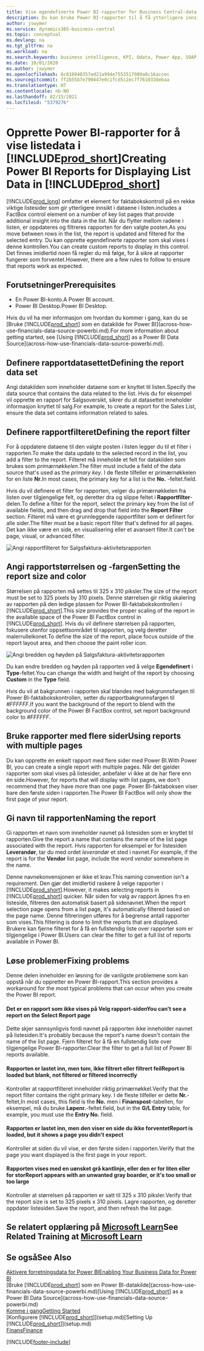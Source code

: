 ```yaml
---
title: Vise egendefinerte Power BI-rapporter for Business Central-data | Microsoft Docs
description: Du kan bruke Power BI-rapporter til å få ytterligere innsikt i data i lister.
author: jswymer
ms.service: dynamics365-business-central
ms.topic: conceptual
ms.devlang: na
ms.tgt_pltfrm: na
ms.workload: na
ms.search.keywords: business intelligence, KPI, Odata, Power App, SOAP, analysis
ms.date: 10/01/2020
ms.author: jswymer
ms.openlocfilehash: 6c818940357ed21a994e7553517989a0c16accec
ms.sourcegitcommit: ff2b55b7e790447e0c1fcd5c2ec7f7610338ebaa
ms.translationtype: HT
ms.contentlocale: nb-NO
ms.lasthandoff: 02/15/2021
ms.locfileid: "5379276"
---
```

# <a name="creating-power-bi-reports-for-displaying-list-data-in-prod_short"></a><span data-ttu-id="c6272-103">Opprette Power BI-rapporter for å vise listedata i [!INCLUDE[prod_short](includes/prod_short.md)]</span><span class="sxs-lookup"><span data-stu-id="c6272-103">Creating Power BI Reports for Displaying List Data in [!INCLUDE[prod_short](includes/prod_short.md)]</span></span>

[!INCLUDE[prod_long](includes/prod_long.md)] <span data-ttu-id="c6272-104">omfatter et element for faktabokskontroll på en rekke viktige listesider som gir ytterligere innsikt i dataene i listen.</span><span class="sxs-lookup"><span data-stu-id="c6272-104">includes a FactBox control element on a number of key list pages that provide additional insight into the data in the list.</span></span> <span data-ttu-id="c6272-105">Når du flytter mellom radene i listen, er oppdateres og filtreres rapporten for den valgte posten.</span><span class="sxs-lookup"><span data-stu-id="c6272-105">As you move between rows in the list, the report is updated and filtered for the selected entry.</span></span> <span data-ttu-id="c6272-106">Du kan opprette egendefinerte rapporter som skal vises i denne kontrollen.</span><span class="sxs-lookup"><span data-stu-id="c6272-106">You can create custom reports to display in this control.</span></span> <span data-ttu-id="c6272-107">Det finnes imidlertid noen få regler du må følge, for å sikre at rapporter fungerer som forventet.</span><span class="sxs-lookup"><span data-stu-id="c6272-107">However, there are a few rules to follow to ensure that reports work as expected.</span></span>  

## <a name="prerequisites"></a><span data-ttu-id="c6272-108">Forutsetninger</span><span class="sxs-lookup"><span data-stu-id="c6272-108">Prerequisites</span></span>

- <span data-ttu-id="c6272-109">En Power BI-konto.</span><span class="sxs-lookup"><span data-stu-id="c6272-109">A Power BI account.</span></span>
- <span data-ttu-id="c6272-110">Power BI Desktop.</span><span class="sxs-lookup"><span data-stu-id="c6272-110">Power BI Desktop.</span></span>

<span data-ttu-id="c6272-111">Hvis du vil ha mer informasjon om hvordan du kommer i gang, kan du se [Bruke [!INCLUDE[prod_short](includes/prod_short.md)] som en datakilde for Power BI](across-how-use-financials-data-source-powerbi.md).</span><span class="sxs-lookup"><span data-stu-id="c6272-111">For more information about getting started, see [Using [!INCLUDE[prod_short](includes/prod_short.md)] as a Power BI Data Source](across-how-use-financials-data-source-powerbi.md).</span></span>

## <a name="defining-the-report-data-set"></a><span data-ttu-id="c6272-112">Definere rapportdatasettet</span><span class="sxs-lookup"><span data-stu-id="c6272-112">Defining the report data set</span></span>

<span data-ttu-id="c6272-113">Angi datakilden som inneholder dataene som er knyttet til listen.</span><span class="sxs-lookup"><span data-stu-id="c6272-113">Specify the data source that contains the data related to the list.</span></span> <span data-ttu-id="c6272-114">Hvis du for eksempel vil opprette en rapport for Salgsoversikt, sikrer du at datasettet inneholder informasjon knyttet til salg.</span><span class="sxs-lookup"><span data-stu-id="c6272-114">For example, to create a report for the Sales List, ensure the data set contains information related to sales.</span></span>  

## <a name="defining-the-report-filter"></a><span data-ttu-id="c6272-115">Definere rapportfilteret</span><span class="sxs-lookup"><span data-stu-id="c6272-115">Defining the report filter</span></span>

<span data-ttu-id="c6272-116">For å oppdatere dataene til den valgte posten i listen legger du til et filter i rapporten.</span><span class="sxs-lookup"><span data-stu-id="c6272-116">To make the data update to the selected record in the list, you add a filter to the report.</span></span> <span data-ttu-id="c6272-117">Filteret må inneholde et felt for datakilden som brukes som *primærnøkkelen*.</span><span class="sxs-lookup"><span data-stu-id="c6272-117">The filter must include a field of the data source that's used as the *primary key*.</span></span> <span data-ttu-id="c6272-118">I de fleste tilfeller er primærnøkkelen for en liste **Nr.**</span><span class="sxs-lookup"><span data-stu-id="c6272-118">In most cases, the primary key for a list is the **No.**</span></span> <span data-ttu-id="c6272-119">-feltet.</span><span class="sxs-lookup"><span data-stu-id="c6272-119">field.</span></span>

<span data-ttu-id="c6272-120">Hvis du vil definere et filter for rapporten, velger du primærnøkkelen fra listen over tilgjengelige felt, og deretter dra og slippe feltet i **Rapportfilter**-delen.</span><span class="sxs-lookup"><span data-stu-id="c6272-120">To define a filter for the report, select the primary key from the list of available fields, and then drag and drop that field into the **Report Filter** section.</span></span> <span data-ttu-id="c6272-121">Filteret må være et grunnleggende rapportfilter som er definert for alle sider.</span><span class="sxs-lookup"><span data-stu-id="c6272-121">The filter must be a basic report filter that's defined for all pages.</span></span> <span data-ttu-id="c6272-122">Det kan ikke være en side, en visualisering eller et avansert filter.</span><span class="sxs-lookup"><span data-stu-id="c6272-122">It can't be page, visual, or advanced filter.</span></span>

![Angi rapportfilteret for Salgsfaktura-aktivitetsrapporten](./media/across-how-use-powerbi-reports-factbox/financials-powerbi-report-filter-v3.png)

## <a name="setting-the-report-size-and-color"></a><span data-ttu-id="c6272-124">Angi rapportstørrelsen og -fargen</span><span class="sxs-lookup"><span data-stu-id="c6272-124">Setting the report size and color</span></span>

<span data-ttu-id="c6272-125">Størrelsen på rapporten må settes til 325 x 310 piksler.</span><span class="sxs-lookup"><span data-stu-id="c6272-125">The size of the report must be set to 325 pixels by 310 pixels.</span></span> <span data-ttu-id="c6272-126">Denne størrelsen gir riktig skalering av rapporten på den ledige plassen for Power BI-faktabokskontrollen i [!INCLUDE[prod_short](includes/prod_short.md)].</span><span class="sxs-lookup"><span data-stu-id="c6272-126">This size provides the proper scaling of the report in the available space of the Power BI FactBox control in [!INCLUDE[prod_short](includes/prod_short.md)].</span></span> <span data-ttu-id="c6272-127">Hvis du vil definere størrelsen på rapporten, fokusere utenfor oppsettsområdet til rapporten, og velg deretter malerrulleikonet.</span><span class="sxs-lookup"><span data-stu-id="c6272-127">To define the size of the report, place focus outside of the report layout area, and then choose the paint roller icon.</span></span>

![Angi bredden og høyden på Salgsfaktura-aktivitetsrapporten](./media/across-how-use-powerbi-reports-factbox/financials-powerbi-report-sizing-v3.png)

<span data-ttu-id="c6272-129">Du kan endre bredden og høyden på rapporten ved å velge **Egendefinert** i **Type**-feltet.</span><span class="sxs-lookup"><span data-stu-id="c6272-129">You can change the width and height of the report by choosing **Custom** in the **Type** field.</span></span>

<span data-ttu-id="c6272-130">Hvis du vil at bakgrunnen i rapporten skal blandes med bakgrunnsfargen til Power BI-faktabokskontrollen, setter du rapportbakgrunnsfargen til *#FFFFFF*.</span><span class="sxs-lookup"><span data-stu-id="c6272-130">If you want the background of the report to blend with the background color of the Power BI FactBox control, set report background color to *#FFFFFF*.</span></span> 

## <a name="using-reports-with-multiple-pages"></a><span data-ttu-id="c6272-131">Bruke rapporter med flere sider</span><span class="sxs-lookup"><span data-stu-id="c6272-131">Using reports with multiple pages</span></span>

<span data-ttu-id="c6272-132">Du kan opprette én enkelt rapport med flere sider med Power BI.</span><span class="sxs-lookup"><span data-stu-id="c6272-132">With Power BI, you can create a single report with multiple pages.</span></span> <span data-ttu-id="c6272-133">Når det gjelder rapporter som skal vises på listesider, anbefaler vi ikke at de har flere enn én side.</span><span class="sxs-lookup"><span data-stu-id="c6272-133">However, for reports that will display with list pages, we don't recommend that they have more than one page.</span></span> <span data-ttu-id="c6272-134">Power BI-faktaboksen viser bare den første siden i rapporten.</span><span class="sxs-lookup"><span data-stu-id="c6272-134">The Power BI FactBox will only show the first page of your report.</span></span>

## <a name="naming-the-report"></a><span data-ttu-id="c6272-135">Gi navn til rapporten</span><span class="sxs-lookup"><span data-stu-id="c6272-135">Naming the report</span></span>

<span data-ttu-id="c6272-136">Gi rapporten et navn som inneholder navnet på listesiden som er knyttet til rapporten.</span><span class="sxs-lookup"><span data-stu-id="c6272-136">Give the report a name that contains the name of the list page associated with the report.</span></span> <span data-ttu-id="c6272-137">Hvis rapporten for eksempel er for listesiden **Leverandør**, tar du med ordet *leverandør* et sted i navnet.</span><span class="sxs-lookup"><span data-stu-id="c6272-137">For example, if the report is for the **Vendor** list page, include the word *vendor* somewhere in the name.</span></span>  

<span data-ttu-id="c6272-138">Denne navnekonvensjonen er ikke et krav.</span><span class="sxs-lookup"><span data-stu-id="c6272-138">This naming convention isn't a requirement.</span></span> <span data-ttu-id="c6272-139">Den gjør det imidlertid raskere å velge rapporter i [!INCLUDE[prod_short](includes/prod_short.md)].</span><span class="sxs-lookup"><span data-stu-id="c6272-139">However, it makes selecting reports in [!INCLUDE[prod_short](includes/prod_short.md)] quicker.</span></span> <span data-ttu-id="c6272-140">Når siden for valg av rapport åpnes fra en listeside, filtreres den automatisk basert på sidenavnet.</span><span class="sxs-lookup"><span data-stu-id="c6272-140">When the report selection page opens from a list page, it's automatically filtered based on the page name.</span></span> <span data-ttu-id="c6272-141">Denne filtreringen utføres for å begrense antall rapporter som vises.</span><span class="sxs-lookup"><span data-stu-id="c6272-141">This filtering is done to limit the reports that are displayed.</span></span> <span data-ttu-id="c6272-142">Brukere kan fjerne filteret for å få en fullstendig liste over rapporter som er tilgjengelige i Power BI.</span><span class="sxs-lookup"><span data-stu-id="c6272-142">Users can clear the filter to get a full list of reports available in Power BI.</span></span>  

## <a name="fixing-problems"></a><span data-ttu-id="c6272-143">Løse problemer</span><span class="sxs-lookup"><span data-stu-id="c6272-143">Fixing problems</span></span>

<span data-ttu-id="c6272-144">Denne delen inneholder en løsning for de vanligste problemene som kan oppstå når du oppretter en Power BI-rapport.</span><span class="sxs-lookup"><span data-stu-id="c6272-144">This section provides a workaround for the most typical problems that can occur when you create the Power BI report.</span></span>  

#### <a name="you-cant-see-a-report-on-the-select-report-page"></a><span data-ttu-id="c6272-145">Det er en rapport som ikke vises på Velg rapport-siden</span><span class="sxs-lookup"><span data-stu-id="c6272-145">You can't see a report on the Select Report page</span></span>

<span data-ttu-id="c6272-146">Dette skjer sannsynligvis fordi navnet på rapporten ikke inneholder navnet på listesiden.</span><span class="sxs-lookup"><span data-stu-id="c6272-146">It's probably because the report's name doesn't contain the name of the list page.</span></span> <span data-ttu-id="c6272-147">Fjern filteret for å få en fullstendig liste over tilgjengelige Power BI-rapporter.</span><span class="sxs-lookup"><span data-stu-id="c6272-147">Clear the filter to get a full list of Power BI reports available.</span></span>  

#### <a name="report-is-loaded-but-blank-not-filtered-or-filtered-incorrectly"></a><span data-ttu-id="c6272-148">Rapporten er lastet inn, men tom, ikke filtrert eller filtrert feil</span><span class="sxs-lookup"><span data-stu-id="c6272-148">Report is loaded but blank, not filtered or filtered incorrectly</span></span>

<span data-ttu-id="c6272-149">Kontroller at rapportfilteret inneholder riktig primærnøkkel.</span><span class="sxs-lookup"><span data-stu-id="c6272-149">Verify that the report filter contains the right primary key.</span></span> <span data-ttu-id="c6272-150">I de fleste tilfeller er dette **Nr.**-feltet,</span><span class="sxs-lookup"><span data-stu-id="c6272-150">In most cases, this field is the **No.**</span></span> <span data-ttu-id="c6272-151">men i **Finanspost**-tabellen, for eksempel, må du bruke **Løpenr.**-feltet.</span><span class="sxs-lookup"><span data-stu-id="c6272-151">field, but in the **G/L Entry** table, for example, you must use the **Entry No.** field.</span></span>

#### <a name="report-is-loaded-but-it-shows-a-page-you-didnt-expect"></a><span data-ttu-id="c6272-152">Rapporten er lastet inn, men den viser en side du ikke forventet</span><span class="sxs-lookup"><span data-stu-id="c6272-152">Report is loaded, but it shows a page you didn't expect</span></span>

<span data-ttu-id="c6272-153">Kontroller at siden du vil vise, er den første siden i rapporten.</span><span class="sxs-lookup"><span data-stu-id="c6272-153">Verify that the page you want displayed is the first page in your report.</span></span>  

#### <a name="report-appears-with-an-unwanted-gray-boarder-or-its-too-small-or-too-large"></a><span data-ttu-id="c6272-154">Rapporten vises med en uønsket grå kantlinje, eller den er for liten eller for stor</span><span class="sxs-lookup"><span data-stu-id="c6272-154">Report appears with an unwanted gray boarder, or it's too small or too large</span></span>

<span data-ttu-id="c6272-155">Kontroller at størrelsen på rapporten er satt til 325 x 310 piksler.</span><span class="sxs-lookup"><span data-stu-id="c6272-155">Verify that the report size is set to 325 pixels x 310 pixels.</span></span> <span data-ttu-id="c6272-156">Lagre rapporten, og deretter oppdater listesiden.</span><span class="sxs-lookup"><span data-stu-id="c6272-156">Save the report, and then refresh the list page.</span></span>  

## <a name="see-related-training-at-microsoft-learn"></a><span data-ttu-id="c6272-157">Se relatert opplæring på [Microsoft Learn](/learn/modules/configure-powerbi-excel-dynamics-365-business-central/index)</span><span class="sxs-lookup"><span data-stu-id="c6272-157">See Related Training at [Microsoft Learn](/learn/modules/configure-powerbi-excel-dynamics-365-business-central/index)</span></span>

## <a name="see-also"></a><span data-ttu-id="c6272-158">Se også</span><span class="sxs-lookup"><span data-stu-id="c6272-158">See Also</span></span>

[<span data-ttu-id="c6272-159">Aktivere forretningsdata for Power BI</span><span class="sxs-lookup"><span data-stu-id="c6272-159">Enabling Your Business Data for Power BI</span></span>](admin-powerbi.md)  
<span data-ttu-id="c6272-160">[Bruke [!INCLUDE[prod_short](includes/prod_short.md)] som en Power BI-datakilde](across-how-use-financials-data-source-powerbi.md)</span><span class="sxs-lookup"><span data-stu-id="c6272-160">[Using [!INCLUDE[prod_short](includes/prod_short.md)] as a Power BI Data Source](across-how-use-financials-data-source-powerbi.md)</span></span>  
[<span data-ttu-id="c6272-161">Komme i gang</span><span class="sxs-lookup"><span data-stu-id="c6272-161">Getting Started</span></span>](product-get-started.md)  
<span data-ttu-id="c6272-162">[Konfigurere [!INCLUDE[prod_short](includes/prod_short.md)]](setup.md)</span><span class="sxs-lookup"><span data-stu-id="c6272-162">[Setting Up [!INCLUDE[prod_short](includes/prod_short.md)]](setup.md)</span></span>  
[<span data-ttu-id="c6272-163">Finans</span><span class="sxs-lookup"><span data-stu-id="c6272-163">Finance</span></span>](finance.md)  


[!INCLUDE[footer-include](includes/footer-banner.md)]